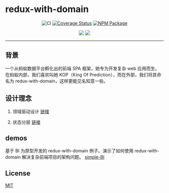 # redux-with-domain

<div align="center">

 ![CI](https://github.com/ProtoTeam/redux-with-domain/workflows/CI/badge.svg)
  [![Coverage Status](https://coveralls.io/repos/github/ProtoTeam/redux-with-domain/badge.svg?branch=master)](https://coveralls.io/github/ProtoTeam/redux-with-domain?branch=master) 
  [![NPM Package](https://img.shields.io/npm/v/redux-with-domain.svg)](https://www.npmjs.com/package/redux-with-domain) 

![](https://img.shields.io/badge/language-TypeScript-red.svg)
![](https://img.shields.io/badge/license-MIT-000000.svg)

</div>

--------------------

## 背景

一个从蚂蚁数据平台孵化出的前端 SPA 框架，她专为开发复杂 web 应用而生。
在蚂蚁内部，我们喜欢叫她 KOP（King Of Prediction），而在外部，我们将其命名为 redux-with-domain，这样更能见名知意一些。

## 设计理念

1. 领域驱动设计 [链接](https://github.com/ProtoTeam/redux-with-domain/wiki#%E9%A2%86%E5%9F%9F%E9%A9%B1%E5%8A%A8%E8%AE%BE%E8%AE%A1)

2. 状态分层 [链接](https://github.com/ProtoTeam/redux-with-domain/wiki#%E7%8A%B6%E6%80%81%E5%88%86%E5%B1%82)

## demos
基于 BI 为原型开发的 redux-with-domain 例子。演示了如何使用 redux-with-domain 解决复杂前端项目的架构问题。
[simple-BI](./examples/simple-BI)

## License
[MIT](https://tldrlegal.com/license/mit-license)
